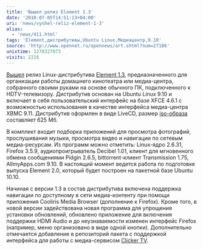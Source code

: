 ```yaml
---
title: 'Вышел релиз Element 1.3'
date: '2010-07-05T14:51:13+04:00'
uri: 'news/vyshel-reliz-element-1-3'
alias: 
  - 'news/411.html'
tags: 'Element,дистрибутивы,Ubuntu Linux,Медиацентр,9.10'
source: 'http://www.opennet.ru/opennews/art.shtml?num=27186'
unixtime: 1278327073
visits: 2216
---
```

[Вышел](http://elementmypc.com/blog/?p=146) релиз Linux-дистрибутива [Element 1.3](http://elementmypc.com/), предназначенного для организации работы домашнего кинотеатра или медиа-центра, собранного своими руками на основе обычного ПК, подключенного к HDTV-телевизору. Дистрибутив основан на Ubuntu Linux 9.10 и включает в себя пользовательский интерфейс на базе XFCE 4.6.1 с возможностью использования в качестве интерфейса медиа-центра XBMC 9.11. Дистрибутив оформлен в виде LiveCD, размер [iso-образа](http://www.elementmypc.com/builds/element-1.3.0-release.iso) составляет 625 Мб.

В комплект входит подборка приложений для просмотра фотографий, прослушивания музыки, просмотра видео и навигации по сетевым медиа-ресурсам. Из программ можно отметить: Linux-ядро 2.6.31, Firefox 3.5.9, аудиопроигрыватель Decibel 1.01, клиент для мгновенного обмена сообщениями Pidgin 2.6.5, bittorrent-клиент Transmission 1.75, AllmyApps.com 9.10.  В настоящий момент ведется работа по подготовке выпуска Element 2.0, который будет построен на пакетной базе Ubuntu 10.10.

Начиная с версии 1.3 в состав дистрибутива включена поддержка навигации по доступному в сети медиа-контенту при помощи приложения Cooliris Media Browser (дополнение к Firefox). Кроме того, в новой версии задействована новая программа для упрощения установки обновлений, обновлено приложение для включения поддержки HDMI Audio и до неузнаваемости изменен интерфейс Firefox (например, меню организовано в виде одной кнопки). Дополнительно отмечается добавление в репозиторий пакета с поддержкой интерфейса для работы с медиа-сервисом [Clicker TV](http://www.clicker.com/tv).
